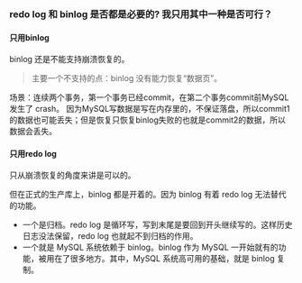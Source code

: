 ### redo log 和 binlog 是否都是必要的? 我只用其中一种是否可行？

#### 只用binlog
binlog 还是不能支持崩溃恢复的。
> 主要一个不支持的点：binlog 没有能力恢复“数据页”。

场景：连续两个事务，第一个事务已经commit，在第二个事务commit前MySQL 发生了 crash。
因为MySQL写数据是写在内存里的，不保证落盘，所以commit1的数据也可能丢失；但是恢复只恢复binlog失败的也就是commit2的数据，所以数据会丢失。

#### 只用redo log
只从崩溃恢复的角度来讲是可以的。

但在正式的生产库上，binlog 都是开着的。因为 binlog 有着 redo log 无法替代的功能。
- 一个是归档。redo log 是循环写，写到末尾是要回到开头继续写的。这样历史日志没法保留，redo log 也就起不到归档的作用。
- 一个就是 MySQL 系统依赖于 binlog。binlog 作为 MySQL 一开始就有的功能，被用在了很多地方。其中，MySQL 系统高可用的基础，就是 binlog 复制。
